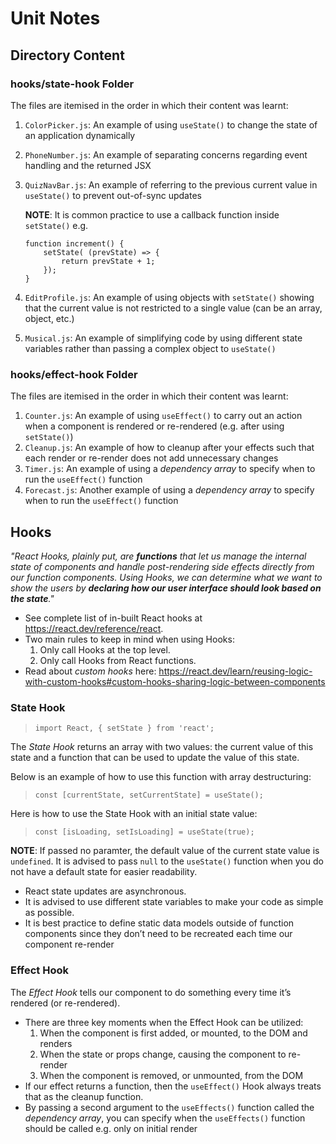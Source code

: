 # Unit Notes

## Directory Content
### hooks/state-hook Folder
The files are itemised in the order in which their content was learnt:
1. `ColorPicker.js`: An example of using `useState()` to change the state of an application dynamically
2. `PhoneNumber.js`: An example of separating concerns regarding event handling and the returned JSX
3. `QuizNavBar.js`: An example of referring to the previous current value in `useState()` to prevent out-of-sync updates
    
    **NOTE**: It is common practice to use a callback function inside `setState()` e.g.
    ```
    function increment() {
        setState( (prevState) => {
            return prevState + 1;
        });
    }
    ```

4. `EditProfile.js`: An example of using objects with `setState()` showing that the current value is not restricted to a single value (can be an array, object, etc.)
5. `Musical.js`: An example of simplifying code by using different state variables rather than passing a complex object to `useState()`

### hooks/effect-hook Folder
The files are itemised in the order in which their content was learnt:
1. `Counter.js`: An example of using `useEffect()` to carry out an action when a component is rendered or re-rendered (e.g. after using `setState()`)
2. `Cleanup.js`: An example of how to cleanup after your effects such that each render or re-render does not add unnecessary changes
3. `Timer.js`: An example of using a *dependency array* to specify when to run the `useEffect()` function
4. `Forecast.js`: Another example of using a *dependency array* to specify when to run the `useEffect()` function

## Hooks
_"React Hooks, plainly put, are **functions** that let us manage the internal state of components and handle post-rendering side effects directly from our function components. Using Hooks, we can determine what we want to show the users by **declaring how our user interface should look based on the state**."_

- See complete list of in-built React hooks at https://react.dev/reference/react.
- Two main rules to keep in mind when using Hooks:
  1. Only call Hooks at the top level.
  2. Only call Hooks from React functions.
- Read about *custom hooks* here: https://react.dev/learn/reusing-logic-with-custom-hooks#custom-hooks-sharing-logic-between-components

### State Hook
> `import React, { setState } from 'react';`

The *State Hook* returns an array with two values: the current value of this state and a function that can be used to update the value of this state. 

Below is an example of how to use this function with array destructuring:
> `const [currentState, setCurrentState] = useState();`

Here is how to use the State Hook with an initial state value:
> `const [isLoading, setIsLoading] = useState(true);`

**NOTE**: If passed no paramter, the default value of the current state value is `undefined`. It is advised to pass `null` to the `useState()` function when you do not have a default state for easier readability.

- React state updates are asynchronous.
- It is advised to use different state variables to make your code as simple as possible.
- It is best practice to define static data models outside of function components since they don’t need to be recreated each time our component re-render

### Effect Hook
The *Effect Hook* tells our component to do something every time it’s rendered (or re-rendered).

- There are three key moments when the Effect Hook can be utilized:
  1. When the component is first added, or mounted, to the DOM and renders
  2. When the state or props change, causing the component to re-render
  3. When the component is removed, or unmounted, from the DOM
- If our effect returns a function, then the `useEffect()` Hook always treats that as the cleanup function.
- By passing a second argument to the `useEffects()` function called the *dependency array*, you can specify when the `useEffects()` function should be called e.g. only on initial render